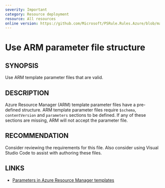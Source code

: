 ```yaml
---
severity: Important
category: Resource deployment
resource: All resources
online version: https://github.com/Microsoft/PSRule.Rules.Azure/blob/main/docs/rules/en/Azure.Template.ParameterFile.md
---
```


# Use ARM parameter file structure

## SYNOPSIS

Use ARM template parameter files that are valid.

## DESCRIPTION

Azure Resource Manager (ARM) template parameter files have a pre-defined structure.
ARM template parameter files require `$schema`, `contentVersion` and `parameters` sections to be defined.
If any of these sections are missing, ARM will not accept the parameter file.

## RECOMMENDATION

Consider reviewing the requirements for this file.
Also consider using Visual Studio Code to assist with authoring these files.

## LINKS

- [Parameters in Azure Resource Manager templates](https://docs.microsoft.com/en-us/azure/azure-resource-manager/templates/template-parameters)
